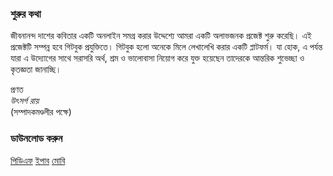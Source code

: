 ### শুরুর কথা

জীবনানন্দ দাশের কবিতার একটি অনলাইন সমগ্র করার উদ্দেশ্যে আমরা একটি অলাভজনক প্রজেক্ট শুরু করেছি। এই প্রজেক্টটি সম্পন্ন হবে গিটবুক প্রযুক্তিতে। গিটবুক হলো অনেকে মিলে লেখালেখি করার একটি প্লাটফর্ম। যা হোক, এ পর্যন্ত যারা এ উদ্যোগের সাথে সরাসরি অর্থ, শ্রম ও ভালোবাসা নিয়োগ করে যুক্ত হয়েছেন তাদেরকে আন্তরিক শুভেচ্ছা ও কৃতজ্ঞতা জানাচ্ছি।

প্রণত  
*উৎসর্গ রায়*  
(সম্পাদকমণ্ডলীর পক্ষে)  

### ডাউনলোড করুন

[পিডিএফ](https://github.com/jibananandadas/jibananandadas.github.io/raw/master/book/জীবনানন্দ-দাশের-কবিতাসমগ্র.pdf) [ইপাব](https://github.com/jibananandadas/jibananandadas.github.io/raw/master/book/জীবনানন্দ-দাশের-কবিতাসমগ্র.epub) [মোবি](https://github.com/jibananandadas/jibananandadas.github.io/raw/master/book/জীবনানন্দ-দাশের-কবিতাসমগ্র.mobi)